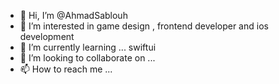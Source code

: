 - 👋 Hi, I’m @AhmadSablouh
- 👀 I’m interested in game design , frontend developer and ios development
- 🌱 I’m currently learning ... swiftui
- 💞️ I’m looking to collaborate on ...
- 📫 How to reach me ...

<!---
AhmadSablouh/AhmadSablouh is a ✨ special ✨ repository because its `README.md` (this file) appears on your GitHub profile.
You can click the Preview link to take a look at your changes.
--->
